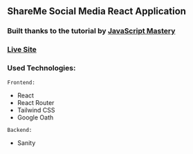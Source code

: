 ## ShareMe Social Media React Application

### Built thanks to the tutorial by [JavaScript Mastery](https://www.youtube.com/watch?v=XxXyfkrP298&list=PL6QREj8te1P6wX9m5KnicnDVEucbOPsqR&index=3&t=141s&ab_channel=JavaScriptMastery)

### [Live Site](https://shareme-react-app.netlify.app/)

### Used Technologies:

`Frontend:`

- React
- React Router
- Tailwind CSS
- Google Oath


`Backend:`
- Sanity